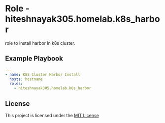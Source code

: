 # Role - hiteshnayak305.homelab.k8s_harbor

role to install harbor in k8s cluster.

## Example Playbook

```yaml
---
- name: K8S Cluster Harbor Install
  hosts: hostname
  roles:
    - hiteshnayak305.homelab.k8s_harbor
```

## License

This project is licensed under the [MIT License](../../LICENSE)

